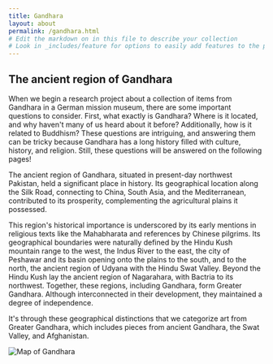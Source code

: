 ```yaml
---
title: Gandhara
layout: about
permalink: /gandhara.html
# Edit the markdown on in this file to describe your collection
# Look in _includes/feature for options to easily add features to the page
---
```


## The ancient region of Gandhara
When we begin a research project about a collection of items from Gandhara in a German mission museum, there are some important questions to consider. First, what exactly is Gandhara? Where is it located, and why haven't many of us heard about it before? Additionally, how is it related to Buddhism? These questions are intriguing, and answering them can be tricky because Gandhara has a long history filled with culture, history, and religion. Still, these questions will be answered on the following pages!

The ancient region of Gandhara, situated in present-day northwest Pakistan, held a significant place in history. Its geographical location along the Silk Road, connecting to China, South Asia, and the Mediterranean, contributed to its prosperity, complementing the agricultural plains it possessed.

This region's historical importance is underscored by its early mentions in religious texts like the Mahabharata and references by Chinese pilgrims. Its geographical boundaries were naturally defined by the Hindu Kush mountain range to the west, the Indus River to the east, the city of Peshawar and its basin opening onto the plains to the south, and to the north, the ancient region of Udyana with the Hindu Swat Valley. Beyond the Hindu Kush lay the ancient region of Nagarahara, with Bactria to its northwest. Together, these regions, including Gandhara, form Greater Gandhara. Although interconnected in their development, they maintained a degree of independence.

It's through these geographical distinctions that we categorize art from Greater Gandhara, which includes pieces from ancient Gandhara, the Swat Valley, and Afghanistan.

![Map of Gandhara](/least-github-pages/assets/Gandharamap.jpg.jpg)
